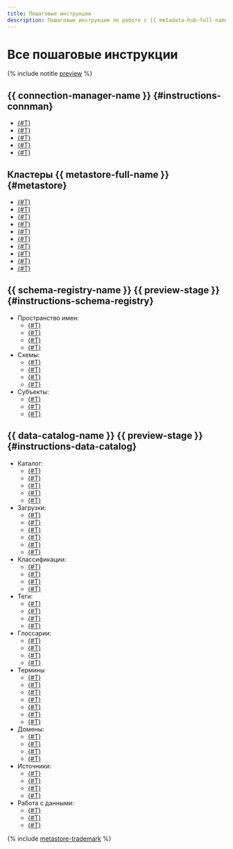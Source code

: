 ```yaml
---
title: Пошаговые инструкции
description: Пошаговые инструкции по работе с {{ metadata-hub-full-name }} в {{ yandex-cloud }}. Из статьи вы узнаете, как работать с подключениями и реестром схем.
---
```


# Все пошаговые инструкции



{% include notitle [preview](../../_includes/note-preview.md) %}



## {{ connection-manager-name }} {#instructions-connman}

* [{#T}](create-connection.md)
* [{#T}](view-connection.md)
* [{#T}](update-connection.md)
* [{#T}](delete-connection.md)
* [{#T}](connection-access.md)

## Кластеры {{ metastore-full-name }} {#metastore}

* [{#T}](metastore/cluster-list.md)
* [{#T}](metastore/cluster-create.md)
* [{#T}](metastore/cluster-update.md)
* [{#T}](metastore/cluster-stop.md)
* [{#T}](metastore/configure-security-group.md)
* [{#T}](metastore/data-processing-connect.md)
* [{#T}](metastore/export-and-import.md)
* [{#T}](metastore/s3-policy-connect.md)
* [{#T}](metastore/logging.md)
* [{#T}](metastore/cluster-delete.md)


## {{ schema-registry-name }} {{ preview-stage }} {#instructions-schema-registry}

* Пространство имен:
  * [{#T}](create-name-space.md)
  * [{#T}](update-name-space.md)
  * [{#T}](connect-to-namespace.md)
  * [{#T}](delete-name-space.md)
* Схемы:
  * [{#T}](upload-schema-to-subject.md)
  * [{#T}](add-schema.md)
  * [{#T}](delete-schema.md)
  * [{#T}](compare-schemas.md)
* Субъекты:
  * [{#T}](create-subject.md)
  * [{#T}](update-subject.md)
  * [{#T}](delete-subject.md)


## {{ data-catalog-name }} {{ preview-stage }} {#instructions-data-catalog}

* Каталог:
  * [{#T}](data-catalog/catalog-list.md)
  * [{#T}](data-catalog/create-catalog.md)
  * [{#T}](data-catalog/update-catalog.md)
  * [{#T}](data-catalog/catalog-operations.md)
  * [{#T}](data-catalog/delete-catalog.md)
* Загрузки:
  * [{#T}](data-catalog/list-ingestions.md)
  * [{#T}](data-catalog/create-ingestion.md)
  * [{#T}](data-catalog/start-ingestion.md)
  * [{#T}](data-catalog/update-ingestion.md)
  * [{#T}](data-catalog/get-info-ingestion.md)
  * [{#T}](data-catalog/delete-ingestion.md)
* Классификации:
  * [{#T}](data-catalog/list-classifications.md)
  * [{#T}](data-catalog/create-classification.md)
  * [{#T}](data-catalog/update-classification.md)
  * [{#T}](data-catalog/delete-classification.md)
* Теги:
  * [{#T}](data-catalog/list-tags.md)
  * [{#T}](data-catalog/create-tag.md)
  * [{#T}](data-catalog/update-tag.md)
  * [{#T}](data-catalog/delete-tag.md)
* Глоссарии:
  * [{#T}](data-catalog/list-glossaries.md)
  * [{#T}](data-catalog/create-glossary.md)
  * [{#T}](data-catalog/update-glossary.md)
  * [{#T}](data-catalog/delete-glossary.md)
* Термины
  * [{#T}](data-catalog/list-terms.md)
  * [{#T}](data-catalog/list-terms-child.md)
  * [{#T}](data-catalog/create-term.md)
  * [{#T}](data-catalog/create-term-child.md)
  * [{#T}](data-catalog/update-term.md)
  * [{#T}](data-catalog/delete-term.md)
  * [{#T}](data-catalog/delete-term-child.md)
* Домены:
  * [{#T}](data-catalog/list-domains.md)
  * [{#T}](data-catalog/create-domain.md)
  * [{#T}](data-catalog/update-domain.md)
  * [{#T}](data-catalog/delete-domain.md)
* Источники:
  * [{#T}](data-catalog/source-list.md)
  * [{#T}](data-catalog/create-source.md)
  * [{#T}](data-catalog/update-source.md)
  * [{#T}](data-catalog/delete-source.md)
* Работа с данными:
  * [{#T}](data-catalog/markup-metadata.md)
  * [{#T}](data-catalog/search-metadata.md)
  * [{#T}](data-catalog/analysis-metadata.md)


{% include [metastore-trademark](../../_includes/metadata-hub/metastore-trademark.md) %}
